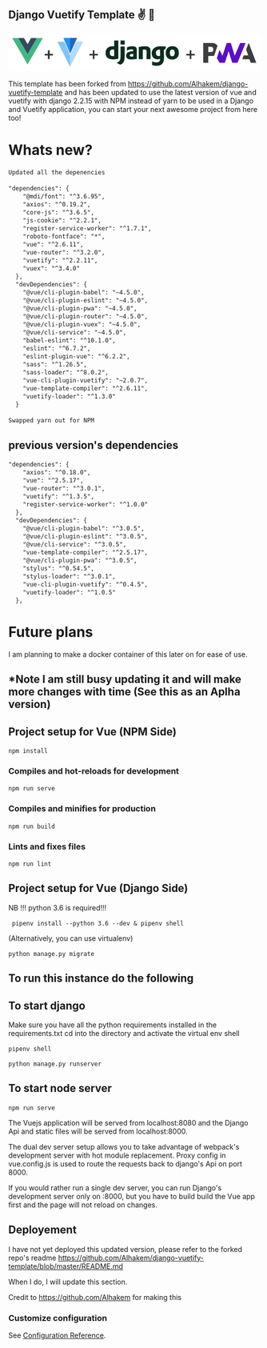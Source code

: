 ## Django Vuetify Template ✌️ 🐍

<img src="/src/assets/readme.png">

This template has been forked from  https://github.com/Alhakem/django-vuetify-template and has been updated to use the latest version of vue and vuetify with django 2.2.15 with NPM instead of yarn to be used in a Django and Vuetify application, you can start your next awesome project from here too!  

# Whats new?
```
Updated all the depenencies

"dependencies": {
    "@mdi/font": "^3.6.95",
    "axios": "^0.19.2",
    "core-js": "^3.6.5",
    "js-cookie": "^2.2.1",
    "register-service-worker": "^1.7.1",
    "roboto-fontface": "*",
    "vue": "^2.6.11",
    "vue-router": "^3.2.0",
    "vuetify": "^2.2.11",
    "vuex": "^3.4.0"
  },
  "devDependencies": {
    "@vue/cli-plugin-babel": "~4.5.0",
    "@vue/cli-plugin-eslint": "~4.5.0",
    "@vue/cli-plugin-pwa": "~4.5.0",
    "@vue/cli-plugin-router": "~4.5.0",
    "@vue/cli-plugin-vuex": "~4.5.0",
    "@vue/cli-service": "~4.5.0",
    "babel-eslint": "^10.1.0",
    "eslint": "^6.7.2",
    "eslint-plugin-vue": "^6.2.2",
    "sass": "^1.26.5",
    "sass-loader": "^8.0.2",
    "vue-cli-plugin-vuetify": "~2.0.7",
    "vue-template-compiler": "^2.6.11",
    "vuetify-loader": "^1.3.0"
  }

Swapped yarn out for NPM
```

## previous version's dependencies

```
"dependencies": {
    "axios": "^0.18.0",
    "vue": "^2.5.17",
    "vue-router": "^3.0.1",
    "vuetify": "^1.3.5",
    "register-service-worker": "^1.0.0"
  },
  "devDependencies": {
    "@vue/cli-plugin-babel": "^3.0.5",
    "@vue/cli-plugin-eslint": "^3.0.5",
    "@vue/cli-service": "^3.0.5",
    "vue-template-compiler": "^2.5.17",
    "@vue/cli-plugin-pwa": "^3.0.5",
    "stylus": "^0.54.5",
    "stylus-loader": "^3.0.1",
    "vue-cli-plugin-vuetify": "^0.4.5",
    "vuetify-loader": "^1.0.5"
  },
```
# Future plans

I am planning to make a docker container of this later on for ease of use.

## *Note I am still busy updating it and will make more changes with time (See this as an Aplha version)

## Project setup for Vue (NPM Side)
```
npm install
```

### Compiles and hot-reloads for development
```
npm run serve
```

### Compiles and minifies for production
```
npm run build
```

### Lints and fixes files
```
npm run lint
```

## Project setup for Vue (Django Side)

NB !!! python 3.6 is required!!!
```
 pipenv install --python 3.6 --dev & pipenv shell 
```
(Alternatively, you can use virtualenv)  
```
python manage.py migrate
```

## To run this instance do the following

## To start django 
Make sure you have all the python requirements installed in the requirements.txt
cd into the directory and activate the virtual env shell
```
pipenv shell
```
```
python manage.py runserver
```

## To start node server

```
npm run serve
```
The Vuejs application will be served from localhost:8080 and the Django Api and static files will be served from localhost:8000.

The dual dev server setup allows you to take advantage of webpack's development server with hot module replacement. Proxy config in vue.config.js is used to route the requests back to django's Api on port 8000.

If you would rather run a single dev server, you can run Django's development server only on :8000, but you have to build build the Vue app first and the page will not reload on changes.

## Deployement

I have not yet deployed this updated version, please refer to the forked repo's readme https://github.com/Alhakem/django-vuetify-template/blob/master/README.md

When I do, I will update this section.


Credit to https://github.com/Alhakem for making this

### Customize configuration
See [Configuration Reference](https://cli.vuejs.org/config/).

